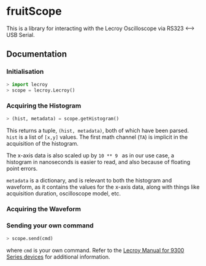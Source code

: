 # fruitScope

This is a library for interacting with the Lecroy Oscilloscope via RS323 <--> USB Serial.

## Documentation

### Initialisation
```python
> import lecroy
> scope = lecroy.Lecroy()
```

### Acquiring the Histogram

```python
> (hist, metadata) = scope.getHistogram()
```

This returns a tuple, ```(hist, metadata)```, both of which have been parsed. ```hist``` is a list of ```[x,y]``` values. The first math channel (```TA```) is implicit in the acquisition of the histogram.

The x-axis data is also scaled up by ```10 ** 9 ``` as in our use case, a histogram in nanoseconds is easier to read, and also because of floating point errors.

```metadata``` is a dictionary, and is relevant to both the histogram and waveform, as it contains the values for the x-axis data, along with things like acquisition duration, oscilloscope model, etc. 

### Acquiring the Waveform

### Sending your own command

```python
> scope.send(cmd)
```
where ```cmd``` is your own command. Refer to the [Lecroy Manual for 9300 Series devices](http://cdn.teledynelecroy.com/files/manuals/9300-rcm_reva.pdf) for additional information.
